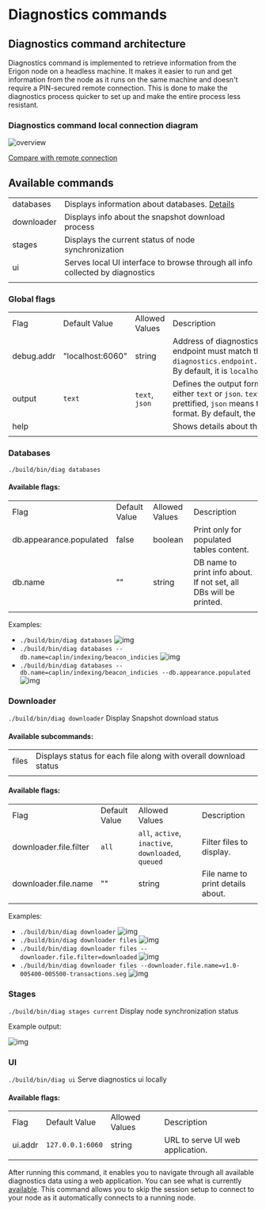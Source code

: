 # Diagnostics commands 

## Diagnostics command architecture
Diagnostics command is implemented to retrieve information from the Erigon node on a headless machine. It makes it easier to run and get information from the node as it runs on the same machine and doesn't require a PIN-secured remote connection. This is done to make the diagnostics process quicker to set up and make the entire process less resistant.


### Diagnostics command local connection diagram
![overview](./_images/local_connection.png)

[Compare with remote connection](https://github.com/erigontech/diagnostics?tab=readme-ov-file#diagnostics-architecture-diagram)

## Available commands
| | |
|--|--|
|databases|Displays information about databases. [Details](#databases)|
|downloader|Displays info about the snapshot download process|
|stages|Displays the current status of node synchronization|
|ui|Serves local UI interface to browse through all info collected by diagnostics|
|||

### Global flags
|||||
|--|--|--|--|
|Flag|Default Value|Allowed Values|Description|
|debug.addr|"localhost:6060"|string|Address of diagnostics endpoint in Erigon node. This endpoint must match the values of `diagnostics.endpoint.addr:diagnostics.endpoint.port`. By default, it is `localhost:6060`.|
|output|`text`|`text`, `json`|Defines the output format for diagnostics data. It can be either `text` or `json`. `text` means that the output will be prettified, `json` means that the output will be in JSON format. By default, the output is in `text` format.|
|help|||Shows details about the command|
|||||


### Databases
`./build/bin/diag databases`
#### Available flags:
|||||
|--|--|--|--|
|Flag|Default Value|Allowed Values|Description|
|db.appearance.populated|false|boolean|Print only for populated tables content.|
|db.name|""|string|DB name to print info about. If not set, all DBs will be printed.|
||||

Examples:
- `./build/bin/diag databases`
![img](./_images/dbs/example_databases.png)
- `./build/bin/diag databases --db.name=caplin/indexing/beacon_indicies`
![img](./_images/dbs/example_databases_name.png)
- `./build/bin/diag databases --db.name=caplin/indexing/beacon_indicies --db.appearance.populated`
![img](./_images/dbs/example_databases_name_populated.png)

### Downloader
`./build/bin/diag downloader`
Display Snapshot download status

#### Available subcommands:
|||
|--|--|
|files|Displays status for each file along with overall download status|
|||

#### Available flags:
|||||
|--|--|--|--|
|Flag|Default Value|Allowed Values|Description|
|downloader.file.filter|`all`|`all`, `active`, `inactive`, `downloaded`, `queued`|Filter files to display.|
|downloader.file.name|""|string|File name to print details about.|
||||

Examples:
- `./build/bin/diag downloader`
![img](./_images/downloader/example_downloader.png)
- `./build/bin/diag downloader files`
![img](./_images/downloader/example_downloader_files.png)
- `./build/bin/diag downloader files --downloader.file.filter=downloaded`
![img](./_images/downloader/example_downloader_files_downloaded.png)
- `./build/bin/diag downloader files --downloader.file.name=v1.0-005400-005500-transactions.seg`
![img](./_images/downloader/example_downloader_files_filename.png)

### Stages
`./build/bin/diag stages current`
Display node synchronization status

Example output:

![img](./_images/stages/example_stages.png)

### UI
`./build/bin/diag ui`
Serve diagnostics ui locally

#### Available flags:
|||||
|--|--|--|--|
|Flag|Default Value|Allowed Values|Description|
|ui.addr|`127.0.0.1:6060`|string|URL to serve UI web application.|
||||

After running this command, it enables you to navigate through all available diagnostics data using a web application. You can see what is currently  [available](https://github.com/erigontech/diagnostics?tab=readme-ov-file#currently-implemented-diagnostics). This command allows you to skip the session setup to connect to your node as it automatically connects to a running node.